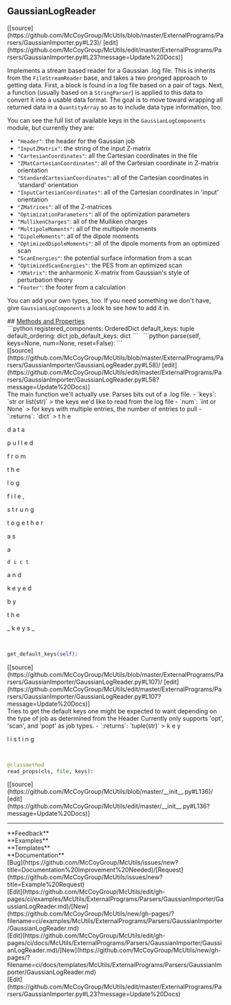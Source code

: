## <a id="McUtils.ExternalPrograms.Parsers.GaussianImporter.GaussianLogReader">GaussianLogReader</a> 

<div class="docs-source-link" markdown="1">
[[source](https://github.com/McCoyGroup/McUtils/blob/master/ExternalPrograms/Parsers/GaussianImporter.py#L23)/
[edit](https://github.com/McCoyGroup/McUtils/edit/master/ExternalPrograms/Parsers/GaussianImporter.py#L23?message=Update%20Docs)]
</div>

Implements a stream based reader for a Gaussian .log file.
This is inherits from the `FileStreamReader` base, and takes a two pronged approach to getting data.
First, a block is found in a log file based on a pair of tags.
Next, a function (usually based on a `StringParser`) is applied to this data to convert it into a usable data format.
The goal is to move toward wrapping all returned data in a `QuantityArray` so as to include data type information, too.

You can see the full list of available keys in the `GaussianLogComponents` module, but currently they are:
* `"Header"`: the header for the Gaussian job
* `"InputZMatrix"`: the string of the input Z-matrix
* `"CartesianCoordinates"`: all the Cartesian coordinates in the file
* `"ZMatCartesianCoordinates"`: all of the Cartesian coordinate in Z-matrix orientation
* `"StandardCartesianCoordinates"`: all of the Cartesian coordinates in 'standard' orientation
* `"InputCartesianCoordinates"`: all of the Cartesian coordinates in 'input' orientation
* `"ZMatrices"`: all of the Z-matrices
* `"OptimizationParameters"`: all of the optimization parameters
* `"MullikenCharges"`: all of the Mulliken charges
* `"MultipoleMoments"`: all of the multipole moments
* `"DipoleMoments"`: all of the dipole moments
* `"OptimizedDipoleMoments"`: all of the dipole moments from an optimized scan
* `"ScanEnergies"`: the potential surface information from a scan
* `"OptimizedScanEnergies"`: the PES from an optimized scan
* `"XMatrix"`: the anharmonic X-matrix from Gaussian's style of perturbation theory
* `"Footer"`: the footer from a calculation

You can add your own types, too.
If you need something we don't have, give `GaussianLogComponents` a look to see how to add it in.







<div class="collapsible-section">
 <div class="collapsible-section collapsible-section-header" markdown="1">
## <a class="collapse-link" data-toggle="collapse" href="#methods" markdown="1"> Methods and Properties</a> <a class="float-right" data-toggle="collapse" href="#methods"><i class="fa fa-chevron-down"></i></a>
 </div>
 <div class="collapsible-section collapsible-section-body collapse show" id="methods" markdown="1">
 ```python
registered_components: OrderedDict
default_keys: tuple
default_ordering: dict
job_default_keys: dict
```
<a id="McUtils.ExternalPrograms.Parsers.GaussianImporter.GaussianLogReader.parse" class="docs-object-method">&nbsp;</a> 
```python
parse(self, keys=None, num=None, reset=False): 
```
<div class="docs-source-link" markdown="1">
[[source](https://github.com/McCoyGroup/McUtils/blob/master/ExternalPrograms/Parsers/GaussianImporter/GaussianLogReader.py#L58)/
[edit](https://github.com/McCoyGroup/McUtils/edit/master/ExternalPrograms/Parsers/GaussianImporter/GaussianLogReader.py#L58?message=Update%20Docs)]
</div>
The main function we'll actually use. Parses bits out of a .log file.
  - `keys`: `str or list(str)`
    > the keys we'd like to read from the log file
  - `num`: `int or None`
    > for keys with multiple entries, the number of entries to pull
  - `:returns`: `dict`
    > t
h
e
 
d
a
t
a
 
p
u
l
l
e
d
 
f
r
o
m
 
t
h
e
 
l
o
g
 
f
i
l
e
,
 
s
t
r
u
n
g
 
t
o
g
e
t
h
e
r
 
a
s
 
a
 
`
d
i
c
t
`
 
a
n
d
 
k
e
y
e
d
 
b
y
 
t
h
e
 
_
k
e
y
s
_


<a id="McUtils.ExternalPrograms.Parsers.GaussianImporter.GaussianLogReader.get_default_keys" class="docs-object-method">&nbsp;</a> 
```python
get_default_keys(self): 
```
<div class="docs-source-link" markdown="1">
[[source](https://github.com/McCoyGroup/McUtils/blob/master/ExternalPrograms/Parsers/GaussianImporter/GaussianLogReader.py#L107)/
[edit](https://github.com/McCoyGroup/McUtils/edit/master/ExternalPrograms/Parsers/GaussianImporter/GaussianLogReader.py#L107?message=Update%20Docs)]
</div>
Tries to get the default keys one might be expected to want depending on the type of job as determined from the Header
Currently only supports 'opt', 'scan', and 'popt' as job types.
  - `:returns`: `tuple(str)`
    > k
e
y
 
l
i
s
t
i
n
g


<a id="McUtils.ExternalPrograms.Parsers.GaussianImporter.GaussianLogReader.read_props" class="docs-object-method">&nbsp;</a> 
```python
@classmethod
read_props(cls, file, keys): 
```
<div class="docs-source-link" markdown="1">
[[source](https://github.com/McCoyGroup/McUtils/blob/master/__init__.py#L136)/
[edit](https://github.com/McCoyGroup/McUtils/edit/master/__init__.py#L136?message=Update%20Docs)]
</div>
 </div>
</div>












---


<div markdown="1" class="text-secondary">
<div class="container">
  <div class="row">
   <div class="col" markdown="1">
**Feedback**   
</div>
   <div class="col" markdown="1">
**Examples**   
</div>
   <div class="col" markdown="1">
**Templates**   
</div>
   <div class="col" markdown="1">
**Documentation**   
</div>
   <div class="col" markdown="1">
   
</div>
   <div class="col" markdown="1">
   
</div>
   <div class="col" markdown="1">
   
</div>
</div>
  <div class="row">
   <div class="col" markdown="1">
[Bug](https://github.com/McCoyGroup/McUtils/issues/new?title=Documentation%20Improvement%20Needed)/[Request](https://github.com/McCoyGroup/McUtils/issues/new?title=Example%20Request)   
</div>
   <div class="col" markdown="1">
[Edit](https://github.com/McCoyGroup/McUtils/edit/gh-pages/ci/examples/McUtils/ExternalPrograms/Parsers/GaussianImporter/GaussianLogReader.md)/[New](https://github.com/McCoyGroup/McUtils/new/gh-pages/?filename=ci/examples/McUtils/ExternalPrograms/Parsers/GaussianImporter/GaussianLogReader.md)   
</div>
   <div class="col" markdown="1">
[Edit](https://github.com/McCoyGroup/McUtils/edit/gh-pages/ci/docs/McUtils/ExternalPrograms/Parsers/GaussianImporter/GaussianLogReader.md)/[New](https://github.com/McCoyGroup/McUtils/new/gh-pages/?filename=ci/docs/templates/McUtils/ExternalPrograms/Parsers/GaussianImporter/GaussianLogReader.md)   
</div>
   <div class="col" markdown="1">
[Edit](https://github.com/McCoyGroup/McUtils/edit/master/ExternalPrograms/Parsers/GaussianImporter.py#L23?message=Update%20Docs)   
</div>
   <div class="col" markdown="1">
   
</div>
   <div class="col" markdown="1">
   
</div>
   <div class="col" markdown="1">
   
</div>
</div>
</div>
</div>